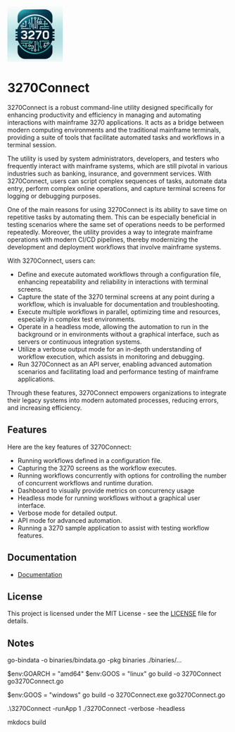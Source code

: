 <p align="left">
  <img src="docs/logo.png" alt="3270.io" width="25%">
</p>

# 3270Connect

3270Connect is a robust command-line utility designed specifically for enhancing productivity and efficiency in managing and automating interactions with mainframe 3270 applications. It acts as a bridge between modern computing environments and the traditional mainframe terminals, providing a suite of tools that facilitate automated tasks and workflows in a terminal session.

The utility is used by system administrators, developers, and testers who frequently interact with mainframe systems, which are still pivotal in various industries such as banking, insurance, and government services. With 3270Connect, users can script complex sequences of tasks, automate data entry, perform complex online operations, and capture terminal screens for logging or debugging purposes.

One of the main reasons for using 3270Connect is its ability to save time on repetitive tasks by automating them. This can be especially beneficial in testing scenarios where the same set of operations needs to be performed repeatedly. Moreover, the utility provides a way to integrate mainframe operations with modern CI/CD pipelines, thereby modernizing the development and deployment workflows that involve mainframe systems.

With 3270Connect, users can:

- Define and execute automated workflows through a configuration file, enhancing repeatability and reliability in interactions with terminal screens.
- Capture the state of the 3270 terminal screens at any point during a workflow, which is invaluable for documentation and troubleshooting.
- Execute multiple workflows in parallel, optimizing time and resources, especially in complex test environments.
- Operate in a headless mode, allowing the automation to run in the background or in environments without a graphical interface, such as servers or continuous integration systems.
- Utilize a verbose output mode for an in-depth understanding of workflow execution, which assists in monitoring and debugging.
- Run 3270Connect as an API server, enabling advanced automation scenarios and facilitating load and performance testing of mainframe applications.

Through these features, 3270Connect empowers organizations to integrate their legacy systems into modern automated processes, reducing errors, and increasing efficiency.

## Features

Here are the key features of 3270Connect:

- Running workflows defined in a configuration file.
- Capturing the 3270 screens as the workflow executes.
- Running workflows concurrently with options for controlling the number of concurrent workflows and runtime duration.
- Dashboard to visually provide metrics on concurrency usage
- Headless mode for running workflows without a graphical user interface.
- Verbose mode for detailed output.
- API mode for advanced automation.
- Running a 3270 sample application to assist with testing workflow features.

## Documentation

- [ Documentation](https://3270.io)

## License

This project is licensed under the MIT License - see the [LICENSE](LICENSE) file for details.

## Notes

go-bindata -o binaries/bindata.go -pkg binaries ./binaries/...

$env:GOARCH = "amd64"
$env:GOOS = "linux"
go build -o 3270Connect go3270Connect.go

$env:GOOS = "windows"
go build -o 3270Connect.exe go3270Connect.go

.\3270Connect -runApp 1
./3270Connect -verbose -headless

mkdocs build